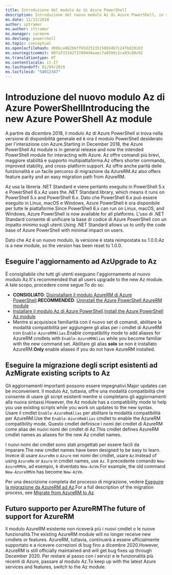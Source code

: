 ```yaml
---
title: Introduzione del modulo Az di Azure PowerShell
description: Introduzione del nuovo modulo Az di Azure PowerShell, in sostituzione del modulo AzureRM.
ms.date: 12/13/2018
author: sptramer
ms.author: sttramer
ms.manager: carmonm
ms.devlang: powershell
ms.topic: conceptual
ms.openlocfilehash: d08bca962b6ff65d25135150824b7c24fbd20103
ms.sourcegitcommit: 007a733342f37894d4aaec7a859dc1ca93c00c92
ms.translationtype: HT
ms.contentlocale: it-IT
ms.lasthandoff: 01/04/2019
ms.locfileid: "54012347"
---
```

# <a name="introducing-the-new-azure-powershell-az-module"></a><span data-ttu-id="4bb1a-103">Introduzione del nuovo modulo Az di Azure PowerShell</span><span class="sxs-lookup"><span data-stu-id="4bb1a-103">Introducing the new Azure PowerShell Az module</span></span>

<span data-ttu-id="4bb1a-104">A partire da dicembre 2018, il modulo Az di Azure PowerShell si trova nella versione di disponibilità generale ed è ora il modulo PowerShell desiderato per l'interazione con Azure.</span><span class="sxs-lookup"><span data-stu-id="4bb1a-104">Starting in December 2018, the Azure PowerShell Az module is in general release and now the intended PowerShell module for interacting with Azure.</span></span> <span data-ttu-id="4bb1a-105">Az offre comandi più brevi, maggiore stabilità e supporto multipiattaforma.</span><span class="sxs-lookup"><span data-stu-id="4bb1a-105">Az offers shorter commands, improved stability, and cross-platform support.</span></span> <span data-ttu-id="4bb1a-106">Az offre anche parità delle funzionalità e un facile percorso di migrazione da AzureRM.</span><span class="sxs-lookup"><span data-stu-id="4bb1a-106">Az also offers feature parity and an easy migration path from AzureRM.</span></span>

<span data-ttu-id="4bb1a-107">Az usa la libreria .NET Standard e viene pertanto eseguito in PowerShell 5.x e PowerShell 6.x.</span><span class="sxs-lookup"><span data-stu-id="4bb1a-107">Az uses the .NET Standard library, which means it runs on PowerShell 5.x and PowerShell 6.x.</span></span>
<span data-ttu-id="4bb1a-108">Dato che PowerShell 6.x può essere eseguito in Linux, macOS e Windows, Azure PowerShell è ora disponibile per tutte le piattaforme.</span><span class="sxs-lookup"><span data-stu-id="4bb1a-108">Since PowerShell 6.x can run on Linux, macOS, and Windows, Azure PowerShell is now available for all platforms.</span></span>
<span data-ttu-id="4bb1a-109">L'uso di .NET Standard consente di unificare la base di codice di Azure PowerShell con un impatto minimo sugli utenti.</span><span class="sxs-lookup"><span data-stu-id="4bb1a-109">Using .NET Standard allows us to unify the code base of Azure PowerShell with minimal impact on users.</span></span>

<span data-ttu-id="4bb1a-110">Dato che Az è un nuovo modulo, la versione è stata reimpostata su 1.0.0.</span><span class="sxs-lookup"><span data-stu-id="4bb1a-110">Az is a new module, so the version has been reset to 1.0.0.</span></span>

## <a name="upgrade-to-az"></a><span data-ttu-id="4bb1a-111">Eseguire l'aggiornamento ad Az</span><span class="sxs-lookup"><span data-stu-id="4bb1a-111">Upgrade to Az</span></span>

<span data-ttu-id="4bb1a-112">È consigliabile che tutti gli utenti eseguano l'aggiornamento al nuovo modulo Az.</span><span class="sxs-lookup"><span data-stu-id="4bb1a-112">It's recommended that all users upgrade to the new Az module.</span></span> <span data-ttu-id="4bb1a-113">A tale scopo, procedere come segue:</span><span class="sxs-lookup"><span data-stu-id="4bb1a-113">To do so:</span></span>

* <span data-ttu-id="4bb1a-114">__CONSIGLIATO__: [Disinstallare il modulo AzureRM di Azure PowerShell](/powershell/azure/uninstall-az-ps#uninstall-the-azurerm-module).</span><span class="sxs-lookup"><span data-stu-id="4bb1a-114">__RECOMMENDED__: [Uninstall the Azure PowerShell AzureRM module](/powershell/azure/uninstall-az-ps#uninstall-the-azurerm-module)</span></span>
* <span data-ttu-id="4bb1a-115">[Installare il modulo Az di Azure PowerShell](/powershell/azure/install-az-ps).</span><span class="sxs-lookup"><span data-stu-id="4bb1a-115">[Install the Azure PowerShell Az module](/powershell/azure/install-az-ps)</span></span>
* <span data-ttu-id="4bb1a-116">Mentre si acquisisce familiarità con il nuovo set di comandi, abilitare la modalità compatibilità per aggiungere gli alias per i cmdlet di AzureRM con `Enable-AzureRMAlias`.</span><span class="sxs-lookup"><span data-stu-id="4bb1a-116">Enable compatibility mode to add aliases for AzureRM cmdlets with `Enable-AzureRMAlias` while you become familiar with the new command set.</span></span> <span data-ttu-id="4bb1a-117">Abilitare gli alias __solo__ se non è installato AzureRM.</span><span class="sxs-lookup"><span data-stu-id="4bb1a-117">__Only__ enable aliases if you do not have AzureRM installed.</span></span>

## <a name="migrate-existing-scripts-to-az"></a><span data-ttu-id="4bb1a-118">Eseguire la migrazione degli script esistenti ad Az</span><span class="sxs-lookup"><span data-stu-id="4bb1a-118">Migrate existing scripts to Az</span></span>

<span data-ttu-id="4bb1a-119">Gli aggiornamenti importanti possono essere impegnativi.</span><span class="sxs-lookup"><span data-stu-id="4bb1a-119">Major updates can be inconvenient.</span></span> <span data-ttu-id="4bb1a-120">Il modulo Az, tuttavia, offre una modalità compatibilità che consente di usare gli script esistenti mentre si completano gli aggiornamenti alla nuova sintassi.</span><span class="sxs-lookup"><span data-stu-id="4bb1a-120">However, the Az module has a compatibility mode to help you use existing scripts while you work on updates to the new syntax.</span></span> <span data-ttu-id="4bb1a-121">Usare il cmdlet `Enable-AzureRmAlias` per abilitare la modalità compatibilità per AzureRM.</span><span class="sxs-lookup"><span data-stu-id="4bb1a-121">Use the `Enable-AzureRmAlias` cmdlet to enable the AzureRM compatibility mode.</span></span> <span data-ttu-id="4bb1a-122">Questo cmdlet definisce i nomi dei cmdlet di AzureRM come alias dei nuovi nomi dei cmdlet di Az.</span><span class="sxs-lookup"><span data-stu-id="4bb1a-122">This cmdlet defines AzureRM cmdlet names as aliases for the new Az cmdlet names.</span></span>

<span data-ttu-id="4bb1a-123">I nuovi nomi dei cmdlet sono stati progettati per essere facili da imparare.</span><span class="sxs-lookup"><span data-stu-id="4bb1a-123">The new cmdlet names have been designed to be easy to learn.</span></span> <span data-ttu-id="4bb1a-124">Invece di usare `AzureRm` o `Azure` nei nomi dei cmdlet, usare `Az`.</span><span class="sxs-lookup"><span data-stu-id="4bb1a-124">Instead of using `AzureRm` or `Azure` in cmdlet names, use `Az`.</span></span> <span data-ttu-id="4bb1a-125">Il precedente comando `New-AzureRMVm`, ad esempio, è diventato `New-AzVm`.</span><span class="sxs-lookup"><span data-stu-id="4bb1a-125">For example, the old command `New-AzureRMVm` has become `New-AzVm`.</span></span>

<span data-ttu-id="4bb1a-126">Per una descrizione completa del processo di migrazione, vedere [Eseguire la migrazione da AzureRM ad Az](migrate-from-azurerm-to-az.md).</span><span class="sxs-lookup"><span data-stu-id="4bb1a-126">For a full description of the migration process, see [Migrate from AzureRM to Az](migrate-from-azurerm-to-az.md).</span></span>

## <a name="the-future-of-support-for-azurerm"></a><span data-ttu-id="4bb1a-127">Futuro supporto per AzureRM</span><span class="sxs-lookup"><span data-stu-id="4bb1a-127">The future of support for AzureRM</span></span>

<span data-ttu-id="4bb1a-128">Il modulo AzureRM esistente non riceverà più i nuovi cmdlet o le nuove funzionalità.</span><span class="sxs-lookup"><span data-stu-id="4bb1a-128">The existing AzureRM module will no longer receive new cmdlets or features.</span></span> <span data-ttu-id="4bb1a-129">AzureRM, tuttavia, continuerà a essere ufficialmente supportato e a ricevere correzioni di bug fino a dicembre 2020.</span><span class="sxs-lookup"><span data-stu-id="4bb1a-129">However, AzureRM is still officially maintained and will get bug fixes up through December 2020.</span></span> <span data-ttu-id="4bb1a-130">Per restare al passo con i servizi e le funzionalità più recenti di Azure, passare al modulo Az.</span><span class="sxs-lookup"><span data-stu-id="4bb1a-130">To keep up with the latest Azure services and features, switch to the Az module.</span></span>
